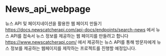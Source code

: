 # News_api_webpage
뉴스 API 및 페이지네이션을 활용한 웹 페이지 만들기 https://docs.newscatcherapi.com/api-docs/endpoints/search-news 에서 뉴스 API를 접속서 뉴스 정보를 제공하는 웹 페이지를 만들려고 합니다 https://www.newscatcherapi.com/ 에서 제공하는 뉴스 API를 통해 방문자에게 뉴스 정보를 제공하는 웹페이지를 제작하는 프로젝트를 진행할 예정입니다.
